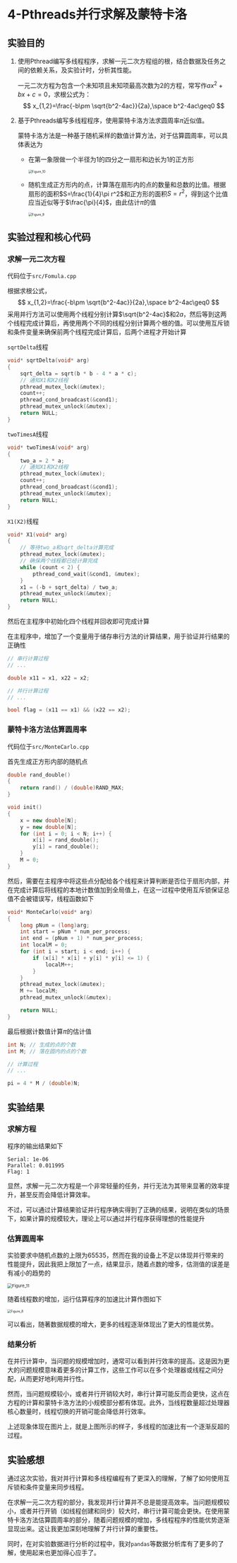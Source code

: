 # 4-Pthreads并行求解及蒙特卡洛

## 实验目的

1. 使用Pthread编写多线程程序，求解一元二次方程组的根，结合数据及任务之间的依赖关系，及实验计时，分析其性能。

    一元二次方程为包含一个未知项且未知项最高次数为2的方程，常写作$ax^2+bx+c=0$，求根公式为：
   $$
   x_{1,2}=\frac{-b\pm \sqrt{b^2-4ac}}{2a},\space b^2-4ac\geq0
   $$

2. 基于Pthreads编写多线程程序，使用蒙特卡洛方法求圆周率$\pi$近似值。

   蒙特卡洛方法是一种基于随机采样的数值计算方法，对于估算圆周率，可以具体表达为

   - 在第一象限做一个半径为1的四分之一扇形和边长为1的正方形

     <img src="assets\Figure_10.png" alt="Figure_10" style="zoom:50%;" />

   - 随机生成正方形内的点，计算落在扇形内的点的数量和总数的比值。根据扇形的面积$S=\frac{1}{4}\pi r^2$和正方形的面积$S=r^2$，得到这个比值应当近似等于$\frac{\pi}{4}$，由此估计$\pi$的值

     <img src="assets\Figure_9.png" alt="Figure_9" style="zoom:50%;" />

## 实验过程和核心代码

 ### 求解一元二次方程

代码位于`src/Fomula.cpp`

根据求根公式，
$$
x_{1,2}=\frac{-b\pm \sqrt{b^2-4ac}}{2a},\space b^2-4ac\geq0
$$
采用并行方法可以使用两个线程分别计算$\sqrt{b^2-4ac}$和$2a$，然后等到这两个线程完成计算后，再使用两个不同的线程分别计算两个根的值。可以使用互斥锁和条件变量来确保前两个线程完成计算后，后两个进程才开始计算

`sqrtDelta`线程

```c++
void* sqrtDelta(void* arg)
{
    sqrt_delta = sqrt(b * b - 4 * a * c);
    // 通知X1和X2线程
    pthread_mutex_lock(&mutex);
    count++;
    pthread_cond_broadcast(&cond1);
    pthread_mutex_unlock(&mutex);
    return NULL;
}
```

`twoTimesA`线程

```c++
void* twoTimesA(void* arg)
{
    two_a = 2 * a;
    // 通知X1和X2线程
    pthread_mutex_lock(&mutex);
    count++;
    pthread_cond_broadcast(&cond1);
    pthread_mutex_unlock(&mutex);
    return NULL;
}
```

`X1(X2)`线程

```c++
void* X1(void* arg)
{
    // 等待two_a和sqrt_delta计算完成
    pthread_mutex_lock(&mutex);
    // 确保两个线程都已经计算完成
    while (count < 2) {
        pthread_cond_wait(&cond1, &mutex);
    }
    x1 = (-b + sqrt_delta) / two_a;
    pthread_mutex_unlock(&mutex);
    return NULL;
}
```

然后在主程序中初始化四个线程并回收即可完成计算

在主程序中，增加了一个变量用于储存串行方法的计算结果，用于验证并行结果的正确性

```c++
// 串行计算过程
// ...

double x11 = x1, x22 = x2;

// 并行计算过程
// ...

bool flag = (x11 == x1) && (x22 == x2);
```

### 蒙特卡洛方法估算圆周率

代码位于`src/MonteCarlo.cpp`

首先生成正方形内部的随机点

```c++
double rand_double()
{
    return rand() / (double)RAND_MAX;
}

void init()
{
    x = new double[N];
    y = new double[N];
    for (int i = 0; i < N; i++) {
        x[i] = rand_double();
        y[i] = rand_double();
    }
    M = 0;
}
```

然后，需要在主程序中将这些点分配给各个线程来计算判断是否位于扇形内部，并在完成计算后将线程的本地计数值加到全局值上，在这一过程中使用互斥锁保证总值不会被错误写，线程函数如下

```c++
void* MonteCarlo(void* arg)
{
    long pNum = (long)arg;
    int start = pNum * num_per_process;
    int end = (pNum + 1) * num_per_process;
    int localM = 0;
    for (int i = start; i < end; i++) {
        if (x[i] * x[i] + y[i] * y[i] <= 1) {
            localM++;
        }
    }
    pthread_mutex_lock(&mutex);
    M += localM;
    pthread_mutex_unlock(&mutex);

    return NULL;
}
```

最后根据计数值计算$\pi$的估计值

```c++
int N; // 生成的点的个数
int M; // 落在圆内的点的个数

// 计算过程
// ...

pi = 4 * M / (double)N;
```

## 实验结果

### 求解方程

程序的输出结果如下

```
Serial: 1e-06
Parallel: 0.011995
Flag: 1
```

显然，求解一元二次方程是一个非常轻量的任务，并行无法为其带来显著的效率提升，甚至反而会降低计算效率。

不过，可以通过计算结果验证并行程序确实得到了正确的结果，说明在类似的场景下，如果计算的规模较大，理论上可以通过并行程序获得理想的性能提升

### 估算圆周率

实验要求中随机点数的上限为65535，然而在我的设备上不足以体现并行带来的性能提升，因此我把上限加了一点，结果显示，随着点数的增多，估测值的误差是有减小的趋势的

<img src="assets\Figure_11.png" alt="Figure_11" style="zoom: 67%;" />

随着线程数的增加，运行估算程序的加速比计算作图如下

<img src="assets\Figure_8.png" alt="Figure_8" style="zoom:50%;" />

可以看出，随著数据规模的增大，更多的线程逐渐体现出了更大的性能优势。

### 结果分析

在并行计算中，当问题的规模增加时，通常可以看到并行效率的提高。这是因为更大的问题规模意味着更多的计算工作，这些工作可以在多个处理器或线程之间分配，从而更好地利用并行性。

然而，当问题规模较小，或者并行开销较大时，串行计算可能反而会更快，这点在方程的计算和蒙特卡洛方法的小规模部分都有体现。此外，当线程数量超过处理器核心数量时，线程切换的开销可能会降低并行效率。

上述现象体现在图片上，就是上图所示的样子，多线程的加速比有一个逐渐反超的过程。

## 实验感想

通过这次实验，我对并行计算和多线程编程有了更深入的理解，了解了如何使用互斥锁和条件变量来同步线程。

在求解一元二次方程的部分，我发现并行计算并不总是能提高效率。当问题规模较小，或者并行开销（如线程创建和同步）较大时，串行计算可能会更快。在使用蒙特卡洛方法估算圆周率的部分，随着问题规模的增加，多线程程序的性能优势逐渐显现出来。这让我更加深刻地理解了并行计算的重要性。

同时，在对实验数据进行分析的过程中，我对`pandas`等数据分析库有了更多的了解，使用起来也更加得心应手了。